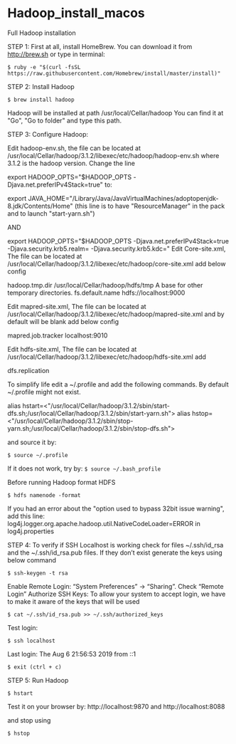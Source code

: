 # Hadoop_install_macos
Full Hadoop installation

STEP 1: First at all, install HomeBrew. You can download it from http://brew.sh or type in terminal:
```
$ ruby -e "$(curl -fsSL https://raw.githubusercontent.com/Homebrew/install/master/install)"
```

STEP 2: Install Hadoop

```
$ brew install hadoop
```

Hadoop will be installed at path /usr/local/Cellar/hadoop
You can find it at "Go", "Go to folder" and type this path.


STEP 3: Configure Hadoop:

Edit hadoop-env.sh, the file can be located at /usr/local/Cellar/hadoop/3.1.2/libexec/etc/hadoop/hadoop-env.sh where 3.1.2 is the hadoop version. Change the line

export HADOOP_OPTS="$HADOOP_OPTS -Djava.net.preferIPv4Stack=true" to:

export JAVA_HOME="/Library/Java/JavaVirtualMachines/adoptopenjdk-8.jdk/Contents/Home"
(this line is to have "ResourceManager" in the pack and to launch "start-yarn.sh")

AND

export HADOOP_OPTS="$HADOOP_OPTS -Djava.net.preferIPv4Stack=true -Djava.security.krb5.realm= -Djava.security.krb5.kdc=" Edit Core-site.xml, The file can be located at /usr/local/Cellar/hadoop/3.1.2/libexec/etc/hadoop/core-site.xml add below config

<property>
<name>hadoop.tmp.dir</name>
<value>/usr/local/Cellar/hadoop/hdfs/tmp</value>
<description>A base for other temporary directories.</description>
</property>
<property>
<name>fs.default.name</name>
<value>hdfs://localhost:9000</value>
</property>

Edit mapred-site.xml, The file can be located at /usr/local/Cellar/hadoop/3.1.2/libexec/etc/hadoop/mapred-site.xml and by default will be blank add below config

<configuration>
 <property>
  <name>mapred.job.tracker</name>
  <value>localhost:9010</value>
 </property>
</configuration>

Edit hdfs-site.xml, The file can be located at /usr/local/Cellar/hadoop/3.1.2/libexec/etc/hadoop/hdfs-site.xml add

<configuration>
 <property>
  <name>dfs.replication</name>
  <value></value>
 </property>
</configuration>

To simplify life edit a ~/.profile and add the following commands. By default ~/.profile might not exist.

alias hstart=<"/usr/local/Cellar/hadoop/3.1.2/sbin/start-dfs.sh;/usr/local/Cellar/hadoop/3.1.2/sbin/start-yarn.sh">
alias hstop=<"/usr/local/Cellar/hadoop/3.1.2/sbin/stop-yarn.sh;/usr/local/Cellar/hadoop/3.1.2/sbin/stop-dfs.sh">

and source it by:

```
$ source ~/.profile 
```

If it does not work, try by: ```$ source ~/.bash_profile```

Before running Hadoop format HDFS

```
$ hdfs namenode -format
```

If you had an error about the "option used to bypass 32bit issue warning", add this line:
log4j.logger.org.apache.hadoop.util.NativeCodeLoader=ERROR
in log4j.properties


STEP 4: To verify if SSH Localhost is working check for files ~/.ssh/id_rsa and the ~/.ssh/id_rsa.pub files. If they don’t exist generate the keys using below command

```
$ ssh-keygen -t rsa
```

Enable Remote Login: “System Preferences” -> “Sharing”. Check “Remote Login” Authorize SSH Keys: To allow your system to accept login, we have to make it aware of the keys that will be used

```
$ cat ~/.ssh/id_rsa.pub >> ~/.ssh/authorized_keys
```

Test login:
```
$ ssh localhost
```
Last login: The Aug 6 21:56:53 2019 from ::1
```
$ exit (ctrl + c)
```


STEP 5: Run Hadoop

```
$ hstart
```

Test it on your browser by: http://localhost:9870  and http://localhost:8088


and stop using

```
$ hstop
```
